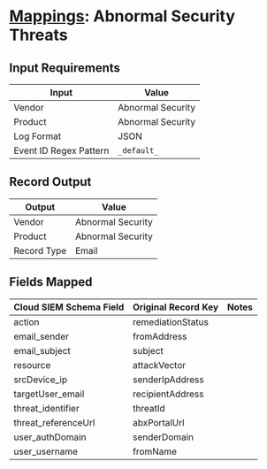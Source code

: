 # [Mappings](README.md): Abnormal Security Threats

## Input Requirements

|Input|Value|
|-----|-----|
|Vendor|Abnormal Security|
|Product|Abnormal Security|
|Log Format|JSON|
|Event ID Regex Pattern|`_default_`|

## Record Output

|Output|Value|
|------|-----|
|Vendor|Abnormal Security|
|Product|Abnormal Security|
|Record Type|Email|

## Fields Mapped

|Cloud SIEM Schema Field|Original Record Key|Notes|
|-----------------------|-------------------|-----|
|action|remediationStatus||
|email_sender|fromAddress||
|email_subject|subject||
|resource|attackVector||
|srcDevice_ip|senderIpAddress||
|targetUser_email|recipientAddress||
|threat_identifier|threatId||
|threat_referenceUrl|abxPortalUrl||
|user_authDomain|senderDomain||
|user_username|fromName||

